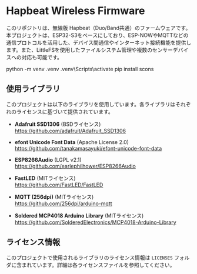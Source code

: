 
# Hapbeat Wireless Firmware
このリポジトリは、無線版 Hapbeat（Duo/Band共通）のファームウェアです。本プロジェクトは、ESP32-S3をベースにしており、ESP-NOWやMQTTなどの通信プロトコルを活用した、デバイス間通信やインターネット接続機能を提供します。また、LittleFSを使用したファイルシステム管理や複数のセンサーデバイスへの対応も可能です。


python -m venv .venv
.venv\Scripts\activate
pip install scons


## 使用ライブラリ

このプロジェクトは以下のライブラリを使用しています。各ライブラリはそれぞれのライセンスに基づいて提供されています。

- **Adafruit SSD1306** (BSDライセンス)  
  <https://github.com/adafruit/Adafruit_SSD1306>
  
- **efont Unicode Font Data** (Apache License 2.0)  
  <https://github.com/tanakamasayuki/efont-unicode-font-data>
  
- **ESP8266Audio** (LGPL v2.1)  
  <https://github.com/earlephilhower/ESP8266Audio>
  
- **FastLED** (MITライセンス)  
  <https://github.com/FastLED/FastLED>
  
- **MQTT (256dpi)** (MITライセンス)  
  <https://github.com/256dpi/arduino-mqtt>
  
- **Soldered MCP4018 Arduino Library** (MITライセンス)  
  <https://github.com/SolderedElectronics/MCP4018-Arduino-Library>


## ライセンス情報

このプロジェクトで使用されるライブラリのライセンス情報は `LICENSES` フォルダに含まれています。詳細は各ライセンスファイルを参照してください。
